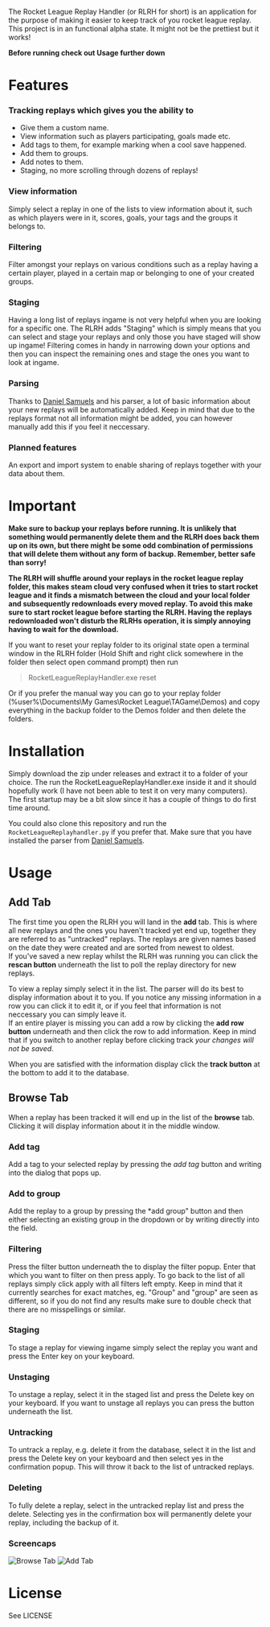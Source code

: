 The Rocket League Replay Handler (or RLRH for short) is an application for the purpose of making it easier to keep track of you rocket league replay.
This project is in an functional alpha state. It might not be the prettiest but it works!

**Before running check out Usage further down**

# Features #
### Tracking replays which gives you the ability to ###

* Give them a custom name.
* View information such as players participating, goals made etc.
* Add tags to them, for example marking when a cool save happened.
* Add them to groups.
* Add notes to them.
* Staging, no more scrolling through dozens of replays!

### View information ###

Simply select a replay in one of the lists to view information about it, such as which players were in it, scores, goals, your tags and the groups it belongs to.

### Filtering ###

Filter amongst your replays on various conditions such as a replay having a certain player, played in a certain map or belonging to one of your created groups.

### Staging ###

Having a long list of replays ingame is not very helpful when you are looking for a specific one.
The RLRH adds "Staging" which is simply means that you can select and stage your replays and only those you have staged will show up ingame!
Filtering comes in handy in narrowing down your options and then you can inspect the remaining ones and stage the ones you want to look at ingame.

### Parsing ###

Thanks to [Daniel Samuels](https://github.com/danielsamuels/rocket-league-replay-parser) and his parser, a lot of basic information about your new replays will be automatically added.
Keep in mind that due to the replays format not all information might be added, you can however manually add this if you feel it neccessary.

### Planned features ###

An export and import system to enable sharing of replays together with your data about them.


# Important #
**Make sure to backup your replays before running. It is unlikely that something would permanently delete them and the RLRH does back them up on its own, but there might be some odd combination of permissions that will delete them without any form of backup. Remember, better safe than sorry!**

**The RLRH will shuffle around your replays in the rocket league replay folder, this makes steam cloud very confused when it tries to start rocket league and it finds a mismatch between the cloud and your local folder and subsequently redownloads every moved replay. To avoid this make sure to start rocket league before starting the RLRH. Having the replays redownloaded won't disturb the RLRHs operation, it is simply annoying having to wait for the download.**

If you want to reset your replay folder to its original state open a terminal window in the RLRH folder (Hold Shift and right click somewhere in the folder then select open command prompt) then run
>RocketLeagueReplayHandler.exe reset

Or if you prefer the manual way you can go to your replay folder (%user%\Documents\My Games\Rocket League\TAGame\Demos) and copy everything in the backup folder to the Demos folder and then delete the folders.


# Installation #

Simply download the zip under releases and extract it to a folder of your choice. The run the RocketLeagueReplayHandler.exe inside it and it should hopefully work (I have not been able to test it on very many computers). The first startup may be a bit slow since it has a couple of things to do first time around.

You could also clone this repository and run the `RocketLeagueReplayhandler.py` if you prefer that. Make sure that you have installed the parser from [Daniel Samuels](https://github.com/danielsamuels/rocket-league-replay-parser).

# Usage #

## Add Tab ##
The first time you open the RLRH you will land in the **add** tab. This is where all new replays and the ones you haven't tracked yet end up, together they are referred to as "untracked" replays. The replays are given names based on the date they were created and are sorted from newest to oldest.  
If you've saved a new replay whilst the RLRH was running you can click the **rescan button** underneath the list to poll the replay directory for new replays.

To view a replay simply select it in the list. The parser will do its best to display information about it to you.
If you notice any missing information in a row you can click it to edit it, or if you feel that information is not neccessary you can simply leave it.  
If an entire player is missing you can add a row by clicking the **add row button** underneath and then click the row to add information.
Keep in mind that if you switch to another replay before clicking track *your changes will not be saved*.

When you are satisfied with the information display click the **track button** at the bottom to add it to the database.

## Browse Tab ##
When a replay has been tracked it will end up in the list of the **browse** tab. 
Clicking it will display information about it in the middle window.

### Add tag ###
Add a tag to your selected replay by pressing the *add tag* button and writing into the dialog that pops up.

### Add to group ###
Add the replay to a group by pressing the *add group" button and then either selecting an existing group in the dropdown or by writing directly into the field.


### Filtering ###
Press the filter button underneath the to display the filter popup. Enter that which you want to filter on then press apply. To go back to the list of all replays simply click apply with all filters left empty. Keep in mind that it currently searches for exact matches, eg. "Group" and "group" are seen as different, so if you do not find any results make sure to double check that there are no misspellings or similar.

### Staging ###
To stage a replay for viewing ingame simply select the replay you want and press the Enter key on your keyboard.

### Unstaging ###
To unstage a replay, select it in the staged list and press the Delete key on your keyboard. 
If you want to unstage all replays you can press the button underneath the list.

### Untracking ###
To untrack a replay, e.g. delete it from the database, select it in the list and press the Delete key on your keyboard and then select yes in the confirmation popup. This will throw it back to the list of untracked replays.

### Deleting ###
To fully delete a replay, select in the untracked replay list and press the delete. Selecting yes in the confirmation box will permanently delete your replay, including the backup of it.

### Screencaps ###

![Browse Tab](http://i.imgur.com/A4sleF7.png)
![Add Tab](http://i.imgur.com/XitT97P.png)

# License #
See LICENSE